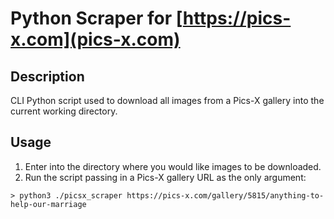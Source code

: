 # Python Scraper for [https://pics-x.com](pics-x.com)

## Description
CLI Python script used to download all images from a Pics-X gallery into the current working directory.

## Usage
1. Enter into the directory where you would like images to be downloaded.
2. Run the script passing in a Pics-X gallery URL as the only argument:

```> python3 ./picsx_scraper https://pics-x.com/gallery/5815/anything-to-help-our-marriage```

